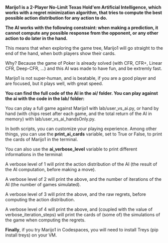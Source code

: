 **Marijo1 is a 2-Player No-Limit Texas Hold'em Artificial Intelligence, which works with a regret minimization algorithm, that tries to compute the best possible action distribution for any action to do.**

**The AI works with the following constraint: when making a prediction, it cannot compute any possible response from the opponent, or any other action to do later in the hand.**

This means that when exploring the game tree, Marijo1 will go straight to the end of the hand, when both players show their cards.

Why? Because the game of Poker is already solved (with CFR, CFR+, Linear CFR, Deep-CFR, ...) and this AI was made to have fun, and be extremly fast.

Marijo1 is not super-human, and is beatable, if you are a good player and are focused, but it plays well, with great speed.

**You can find the full code of the AI in the ai/ folder. You can play against the ai with the code in the lab/ folder:**

You can play a full game against Marijo1 with lab/user_vs_ai.py, or hand by hand (with chips reset after each game, and the total return of the AI in memory) with lab/user_vs_ai_handsOnly.py.

In both scripts, you can customize your playing experience. Among other things, you can use the **print_ai_cards** variable, set to True or False, to print the cards of Marijo1 in the terminal.

You can also use the **ai_verbose_level** variable to print different informations in the terminal:

A verbose level of 1 will print the action distribution of the AI (the result of the AI computation, before making a move).

A verbose level of 2 will print the above, and the number of iterations of the AI (the number of games simulated).

A verbose level of 3 will print the above, and the raw regrets, before computing the action distribution.

A verbose level of 4 will print the above, and (coupled with the value of verbose_iteration_steps) will print the cards of (some of) the simulations of the game when computing the regrets.

**Finally**, if you try Marijo1 in Codespaces, you will need to install Treys (pip install treys) on your VM.

